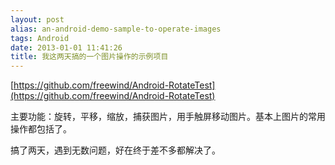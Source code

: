 ```yaml
---
layout: post
alias: an-android-demo-sample-to-operate-images
tags: Android
date: 2013-01-01 11:41:26
title: 我这两天搞的一个图片操作的示例项目
---
```


[https://github.com/freewind/Android-RotateTest](https://github.com/freewind/Android-RotateTest)

主要功能：旋转，平移，缩放，捕获图片，用手触屏移动图片。基本上图片的常用操作都包括了。

搞了两天，遇到无数问题，好在终于差不多都解决了。
